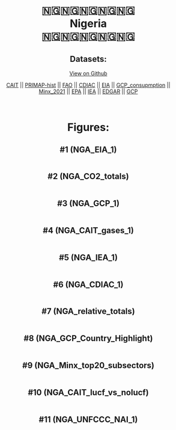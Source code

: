 
<center>
<h1 align="center">
🇳🇬🇳🇬🇳🇬🇳🇬🇳🇬
<br>
Nigeria
<br>
🇳🇬🇳🇬🇳🇬🇳🇬🇳🇬
</h1>
<h2>Datasets:</h2>
<p><a href="https://github.com/dquintani/GreenhouseData/tree/master/country_data/NGA_Nigeria/data">View on Github</a>
<br></p><p><a href="data/NGA_CAIT.csv">CAIT</a> || <a href="data/NGA_PRIMAP-hist.csv">PRIMAP-hist</a> || <a href="data/NGA_FAO.csv">FAO</a> || <a href="data/NGA_CDIAC.csv">CDIAC</a> || <a href="data/NGA_EIA.csv">EIA</a> || <a href="data/NGA_GCP_consupmption.csv">GCP_consupmption</a> || <a href="data/NGA_Minx_2021.csv">Minx_2021</a> || <a href="data/NGA_EPA.csv">EPA</a> || <a href="data/NGA_IEA.csv">IEA</a> || <a href="data/NGA_EDGAR.csv">EDGAR</a> || <a href="data/NGA_GCP.csv">GCP</a></p><p><br></p>
<h1>Figures:</h1><h2>#1 (NGA_EIA_1)</h2>
<p><img alt="" src="figures/NGA_EIA_1.png" /></p><h2>#2 (NGA_CO2_totals)</h2>
<p><img alt="" src="figures/NGA_CO2_totals.png" /></p><h2>#3 (NGA_GCP_1)</h2>
<p><img alt="" src="figures/NGA_GCP_1.png" /></p><h2>#4 (NGA_CAIT_gases_1)</h2>
<p><img alt="" src="figures/NGA_CAIT_gases_1.png" /></p><h2>#5 (NGA_IEA_1)</h2>
<p><img alt="" src="figures/NGA_IEA_1.png" /></p><h2>#6 (NGA_CDIAC_1)</h2>
<p><img alt="" src="figures/NGA_CDIAC_1.png" /></p><h2>#7 (NGA_relative_totals)</h2>
<p><img alt="" src="figures/NGA_relative_totals.png" /></p><h2>#8 (NGA_GCP_Country_Highlight)</h2>
<p><img alt="" src="figures/NGA_GCP_Country_Highlight.png" /></p><h2>#9 (NGA_Minx_top20_subsectors)</h2>
<p><img alt="" src="figures/NGA_Minx_top20_subsectors.png" /></p><h2>#10 (NGA_CAIT_lucf_vs_nolucf)</h2>
<p><img alt="" src="figures/NGA_CAIT_lucf_vs_nolucf.png" /></p><h2>#11 (NGA_UNFCCC_NAI_1)</h2>
<p><img alt="" src="figures/NGA_UNFCCC_NAI_1.png" /></p>